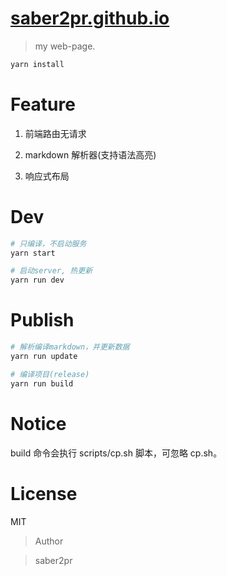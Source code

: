 # [saber2pr.github.io](https://saber2pr.github.io/)

> my web-page.

```bash
yarn install
```

# Feature

1. 前端路由无请求

2. markdown 解析器(支持语法高亮)

3. 响应式布局

# Dev

```bash
# 只编译，不启动服务
yarn start

# 启动server, 热更新
yarn run dev
```

# Publish

```bash
# 解析编译markdown，并更新数据
yarn run update

# 编译项目(release)
yarn run build
```

# Notice

build 命令会执行 scripts/cp.sh 脚本，可忽略 cp.sh。

# License

MIT

> Author

> saber2pr
